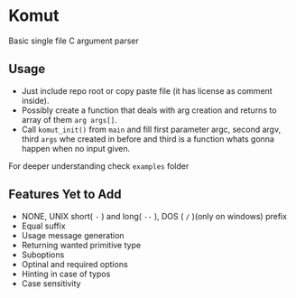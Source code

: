 # Komut

Basic single file C argument parser 

## Usage

- Just include repo root or copy paste file (it has license as comment inside).
- Possibly create a function that deals with arg creation and returns to array of them `arg args[]`.
- Call `komut_init()` from `main` and fill first parameter argc, second argv, third `args` whe created in before and third is a function whats gonna happen when no input given.

For deeper understanding check `examples` folder

## Features Yet to Add

- NONE, UNIX short( `-` ) and long( `--` ), DOS ( `/` )(only on windows) prefix 
- Equal suffix
- Usage message generation
- Returning wanted primitive type
- Suboptions
- Optinal and required options
- Hinting in case of typos
- Case sensitivity